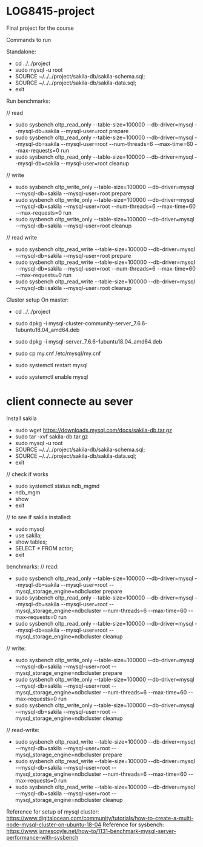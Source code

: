 # LOG8415-project
Final project for the course

Commands to run

Standalone:

*   cd ../../project
*   sudo mysql -u root
*   SOURCE ~/../../project/sakila-db/sakila-schema.sql;
*   SOURCE ~/../../project/sakila-db/sakila-data.sql;
*   exit

Run benchmarks:

// read
*   sudo sysbench oltp_read_only --table-size=100000 --db-driver=mysql --mysql-db=sakila --mysql-user=root prepare
*   sudo sysbench oltp_read_only --table-size=100000 --db-driver=mysql --mysql-db=sakila --mysql-user=root --num-threads=6 --max-time=60 --max-requests=0 run
*   sudo sysbench oltp_read_only --table-size=100000 --db-driver=mysql --mysql-db=sakila --mysql-user=root cleanup

// write
*   sudo sysbench oltp_write_only --table-size=100000 --db-driver=mysql --mysql-db=sakila --mysql-user=root prepare
*   sudo sysbench oltp_write_only --table-size=100000 --db-driver=mysql --mysql-db=sakila --mysql-user=root --num-threads=6 --max-time=60 --max-requests=0 run
*   sudo sysbench oltp_write_only --table-size=100000 --db-driver=mysql --mysql-db=sakila --mysql-user=root cleanup

// read write
*   sudo sysbench oltp_read_write --table-size=100000 --db-driver=mysql --mysql-db=sakila --mysql-user=root prepare
*   sudo sysbench oltp_read_write --table-size=100000 --db-driver=mysql --mysql-db=sakila --mysql-user=root --num-threads=6 --max-time=60 --max-requests=0 run
*   sudo sysbench oltp_read_write --table-size=100000 --db-driver=mysql --mysql-db=sakila --mysql-user=root cleanup

Cluster setup
On master:
*   cd ../../project
*   sudo dpkg -i mysql-cluster-community-server_7.6.6-1ubuntu18.04_amd64.deb
*   sudo dpkg -i mysql-server_7.6.6-1ubuntu18.04_amd64.deb
*   sudo cp my.cnf /etc/mysql/my.cnf

*   sudo systemctl restart mysql
*   sudo systemctl enable mysql

# client connecte au sever

Install sakila
*   sudo wget https://downloads.mysql.com/docs/sakila-db.tar.gz
*   sudo tar -xvf sakila-db.tar.gz
*   sudo mysql -u root
*   SOURCE ~/../../project/sakila-db/sakila-schema.sql;
*   SOURCE ~/../../project/sakila-db/sakila-data.sql;
*   exit

// check if works
*   sudo systemctl status ndb_mgmd
*   ndb_mgm
*   show
*   exit

// to see if sakila installed:
*   sudo mysql
*   use sakila;
*   show tables;
*   SELECT * FROM actor;
*   exit

benchmarks:
// read:
*   sudo sysbench oltp_read_only --table-size=100000 --db-driver=mysql --mysql-db=sakila --mysql-user=root --mysql_storage_engine=ndbcluster prepare
*   sudo sysbench oltp_read_only --table-size=100000 --db-driver=mysql --mysql-db=sakila --mysql-user=root --mysql_storage_engine=ndbcluster --num-threads=6 --max-time=60 --max-requests=0 run
*   sudo sysbench oltp_read_only --table-size=100000 --db-driver=mysql --mysql-db=sakila --mysql-user=root --mysql_storage_engine=ndbcluster cleanup

// write:
*   sudo sysbench oltp_write_only --table-size=100000 --db-driver=mysql --mysql-db=sakila --mysql-user=root --mysql_storage_engine=ndbcluster prepare
*   sudo sysbench oltp_write_only --table-size=100000 --db-driver=mysql --mysql-db=sakila --mysql-user=root --mysql_storage_engine=ndbcluster --num-threads=6 --max-time=60 --max-requests=0 run
*   sudo sysbench oltp_write_only --table-size=100000 --db-driver=mysql --mysql-db=sakila --mysql-user=root --mysql_storage_engine=ndbcluster cleanup

// read-write:
*   sudo sysbench oltp_read_write --table-size=100000 --db-driver=mysql --mysql-db=sakila --mysql-user=root --mysql_storage_engine=ndbcluster prepare
*   sudo sysbench oltp_read_write --table-size=100000 --db-driver=mysql --mysql-db=sakila --mysql-user=root --mysql_storage_engine=ndbcluster --num-threads=6 --max-time=60 --max-requests=0 run
*   sudo sysbench oltp_read_write --table-size=100000 --db-driver=mysql --mysql-db=sakila --mysql-user=root --mysql_storage_engine=ndbcluster cleanup



Reference for setup of mysql cluster: https://www.digitalocean.com/community/tutorials/how-to-create-a-multi-node-mysql-cluster-on-ubuntu-18-04
Reference for sysbench: https://www.jamescoyle.net/how-to/1131-benchmark-mysql-server-performance-with-sysbench 
